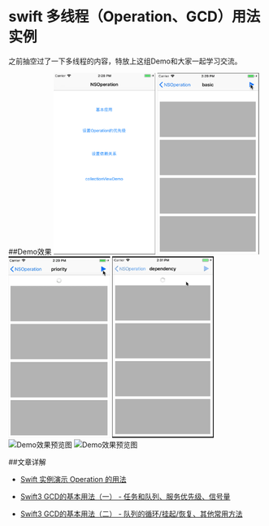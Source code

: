 # swift 多线程（Operation、GCD）用法实例

之前抽空过了一下多线程的内容，特放上这组Demo和大家一起学习交流。

##Demo效果
<img width="200" height="357" alt="Demo效果预览图" src="https://github.com/NinoWang/MultithreadingDemo/raw/master/imgs/operation1.png"/>
<img width="200" height="357" alt="Demo效果预览图" src="https://github.com/NinoWang/MultithreadingDemo/raw/master/imgs/operation2.gif"/>
<img width="200" height="357" alt="Demo效果预览图" src="https://github.com/NinoWang/MultithreadingDemo/raw/master/imgs/operation3.gif"/>
<img width="200" height="357" alt="Demo效果预览图" src="https://github.com/NinoWang/MultithreadingDemo/raw/master/imgs/operation4.gif"/>
<img width="200" height="357" alt="Demo效果预览图" src="https://github.com/NinoWang/MultithreadingDemo/raw/master/imgs/operation5.gif"/>
<img width="200" height="357" alt="Demo效果预览图" src="https://github.com/NinoWang/MultithreadingDemo/raw/master/imgs/gif.gif"/>

##文章详解
* [Swift 实例演示 Operation 的用法][1]
* [Swift3 GCD的基本用法（一） - 任务和队列、服务优先级、信号量][2]
* [Swift3 GCD的基本用法（二） - 队列的循环/挂起/恢复、其他常用方法][3]


  [1]: http://blog.csdn.net/Riven_wn/article/details/78811162
  [2]: http://blog.csdn.net/riven_wn/article/details/79362692
  [3]: http://blog.csdn.net/riven_wn/article/details/79363502